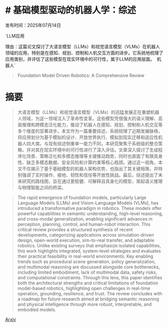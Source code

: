# # 基础模型驱动的机器人学：综述

发布时间：2025年07月14日

`LLM应用

理由：这篇论文探讨了大语言模型（LLMs）和视觉语言模型（VLMs）在机器人领域的应用，特别是在感知、规划、控制和人机交互方面的进步。它系统地梳理了应用类别，并评估了这些模型在现实环境中的可行性，属于LLM的应用层面。` `机器人`

> Foundation Model Driven Robotics: A Comprehensive Review

# 摘要

> 大语言模型（LLMs）和视觉语言模型（VLMs）的迅猛发展正在重塑机器人领域，为这一领域注入了革命性变革。这些模型凭借强大的语义理解、高层推理和跨模态泛化能力，推动了机器人在感知、规划、控制和人机交互等多个维度的显著进步。本文作为一篇重要综述，系统梳理了近期发展脉络，将应用划分为基于模拟的设计、开放世界执行、模拟到现实迁移和适应性机器人四大类。与现有综述侧重单一能力不同，本研究聚焦于系统级的整合策略，并对其在现实环境中的可行性进行了深入评估。文章深入探讨了生成程序化场景、策略泛化和多模态推理等关键推动趋势，同时也直面了有限具身性、缺乏多模态数据、安全风险和计算约束等核心瓶颈。通过这一视角，本文不仅揭示了基于基础模型的机器人架构优势，也指出了其关键局限，并特别强调了实时操作、接地、韧性和信任等开放性挑战。最后，综述提出了未来研究的路线图，旨在通过更稳健、可解释且具身化的模型，架起语义推理与物理智能之间的桥梁。

> The rapid emergence of foundation models, particularly Large Language Models (LLMs) and Vision-Language Models (VLMs), has introduced a transformative paradigm in robotics. These models offer powerful capabilities in semantic understanding, high-level reasoning, and cross-modal generalization, enabling significant advances in perception, planning, control, and human-robot interaction. This critical review provides a structured synthesis of recent developments, categorizing applications across simulation-driven design, open-world execution, sim-to-real transfer, and adaptable robotics. Unlike existing surveys that emphasize isolated capabilities, this work highlights integrated, system-level strategies and evaluates their practical feasibility in real-world environments. Key enabling trends such as procedural scene generation, policy generalization, and multimodal reasoning are discussed alongside core bottlenecks, including limited embodiment, lack of multimodal data, safety risks, and computational constraints. Through this lens, this paper identifies both the architectural strengths and critical limitations of foundation model-based robotics, highlighting open challenges in real-time operation, grounding, resilience, and trust. The review concludes with a roadmap for future research aimed at bridging semantic reasoning and physical intelligence through more robust, interpretable, and embodied models.

[Arxiv](https://arxiv.org/abs/2507.10087)